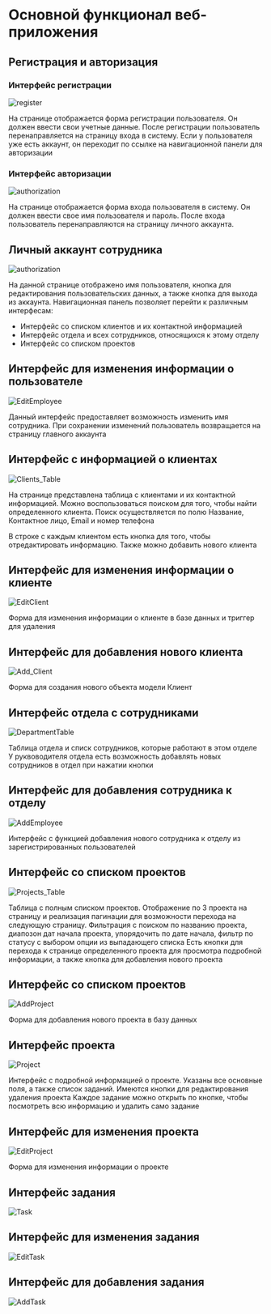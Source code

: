 # Основной функционал веб-приложения

## Регистрация и авторизация
### Интерфейс регистрации
![register](img/Sign_Up.PNG "register")

На странице отображается форма регистрации пользователя. Он должен ввести свои учетные данные. После регистрации пользователь
перенаправляется на страницу входа в систему. Если у пользователя уже есть аккаунт, он переходит по ссылке
на навигационной панели для авторизации

### Интерфейс авторизации
![authorization](img/Auth.PNG "authorization")

На странице отображается форма входа пользователя в систему. Он должен ввести свое имя пользователя и пароль. После входа пользователь перенаправляются на 
страницу личного аккаунта. 


## Личный аккаунт сотрудника
![authorization](img/Auth.PNG "authorization")

На данной странице отображено имя пользователя, кнопка для редактирования пользовательских данных,
а также кнопка для выхода из аккаунта.
Навигационная панель позволяет перейти к различным интерфесам:

- Интерфейс со списком клиентов и их контактной информацией
- Интерфейс отдела и всех сотрудников, относящихся к этому отделу
- Интерфейс со списком проектов

## Интерфейс для изменения информации о пользователе

![EditEmployee](img/EditEmployee.PNG "EditEmployee")

Данный интерфейс предоставляет возможность изменить имя сотрудника. При сохранении изменений пользователь возвращается 
на страницу главного аккаунта

## Интерфейс с информацией о клиентах

![Clients_Table](img/Clients_Table.PNG "Clients_Table")

На странице представлена таблица с клиентами и их контактной информацией. Можно воспользоваться поиском для того,
чтобы найти определенного клиента. Поиск осуществляется по полю Название, Контактное лицо, Email и номер телефона

В строке с каждым клиентом есть кнопка для того, чтобы отредактировать информацию. Также можно добавить нового клиента

## Интерфейс для изменения информации о клиенте

![EditClient](img/EditClient.PNG "EditClient")

Форма для изменения информации о клиенте в базе данных и триггер для удаления


## Интерфейс для  добавления нового клиента

![Add_Client](img/Add_Client.PNG "Add_Client")

Форма для создания нового объекта модели Клиент

## Интерфейс отдела с сотрудниками

![DepartmentTable](img/DepartmentTable.PNG "DepartmentTable")

Таблица отдела и списк сотрудников, которые работают в этом отделе
У руквоводителя отдела есть возможность добавлять новых сотрудников в отдел при нажатии кнопки

## Интерфейс для добавления сотрудника к отделу

![AddEmployee](img/AddEmployee.PNG "AddEmployee")

Интерфейс с функцией добавления нового сотрудника к отделу из зарегистрированных пользователей


## Интерфейс со списком проектов

![Projects_Table](img/Projects_Table.PNG "Projects_Table")

Таблица с полным списком проектов. Отображение по 3 проекта на страницу и реализация пагинации для возможности перехода 
на следующую страницу. Фильтрация с поиском по названию проекта, диапозон дат начала проекта, упорядочить по дате начала,
фильтр по статусу с выбором опции из выпадающего списка
Есть кнопки для перехода к странице определенного проекта для просмотра подробной информации, а также кнопка для
добавления нового проекта


## Интерфейс со списком проектов

![AddProject](img/AddProject.PNG "AddProject")

Форма для добавления нового проекта в базу данных


## Интерфейс проекта

![Project](img/Project.PNG "Project")

Интерфейс с подробной информацией о проекте. Указаны все основные поля, а также список заданий.
Имеются кнопки для редактирования удаления проекта
Каждое задание можно открыть по кнопке, чтобы посмотреть всю информацию и удалить само задание


## Интерфейс для изменения проекта

![EditProject](img/EditProject.PNG "EditProject")

Форма для изменения информации о проекте

## Интерфейс задания

![Task](img/Task.PNG "Task")

## Интерфейс для изменения задания

![EditTask](img/EditTask.PNG "EditTask")

## Интерфейс для добавления задания

![AddTask](img/AddTask.PNG "AddTask")
